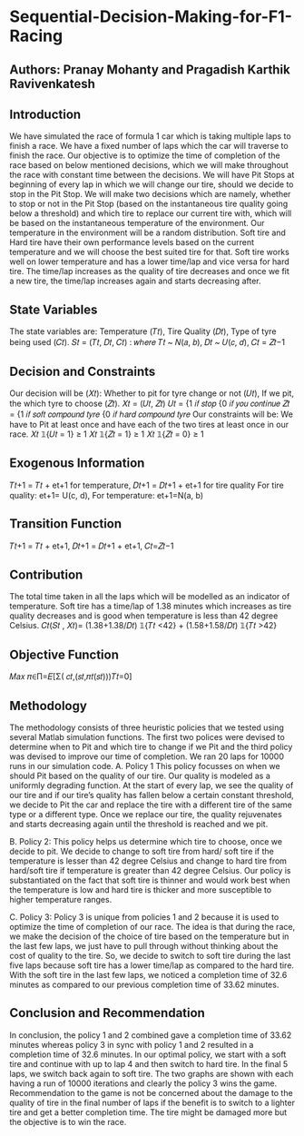 # Sequential-Decision-Making-for-F1-Racing

## Authors: Pranay Mohanty and Pragadish Karthik Ravivenkatesh

## Introduction 
We have simulated the race of formula 1 car which is taking multiple laps to finish a race. We have a fixed number of laps which the car will traverse to finish the race. Our objective is to optimize the time of completion of the race based on below mentioned decisions, which we will make throughout the race with constant time between the decisions. We will have Pit Stops at beginning of every lap in which we will change our tire, should we decide to stop in the Pit Stop.
We will make two decisions which are namely, whether to stop or not in the Pit Stop (based on the
instantaneous tire quality going below a threshold) and which tire to replace our current tire with, which
will be based on the instantaneous temperature of the environment. Our temperature in the environment
will be a random distribution. Soft tire and Hard tire have their own performance levels based on the
current temperature and we will choose the best suited tire for that. Soft tire works well on lower
temperature and has a lower time/lap and vice versa for hard tire. The time/lap increases as the quality of
tire decreases and once we fit a new tire, the time/lap increases again and starts decreasing after.

## State Variables 
The state variables are: Temperature (𝑇𝑡), Tire Quality (𝐷𝑡), Type of tyre being used (𝐶𝑡).
𝑆𝑡 = (𝑇𝑡, 𝐷𝑡, 𝐶𝑡) :
𝑤ℎ𝑒𝑟𝑒 𝑇𝑡 ~ 𝑁(𝑎, 𝑏), 𝐷𝑡 ~ 𝑈(𝑐, 𝑑), 𝐶𝑡 = 𝑍𝑡−1

## Decision and Constraints 
Our decision will be (𝑋𝑡): Whether to pit for tyre change or not (𝑈𝑡), If we pit, the which tyre to
choose (𝑍𝑡).
            𝑋𝑡 = (𝑈𝑡, 𝑍𝑡)
𝑈𝑡 = {1 𝑖𝑓 𝑠𝑡𝑜𝑝 
     {0 𝑖𝑓 𝑦𝑜𝑢 𝑐𝑜𝑛𝑡𝑖𝑛𝑢𝑒
𝑍𝑡 = {1 𝑖𝑓 𝑠𝑜𝑓𝑡 𝑐𝑜𝑚𝑝𝑜𝑢𝑛𝑑 𝑡𝑦𝑟𝑒
     {0 𝑖𝑓 ℎ𝑎𝑟𝑑 𝑐𝑜𝑚𝑝𝑜𝑢𝑛𝑑 𝑡𝑦𝑟𝑒
Our constraints will be: We have to Pit at least once and have each of the two tires at least once in our
race.
        𝑋𝑡 𝟙{𝑈𝑡 = 1} ≥ 1 𝑋𝑡 𝟙{𝑍𝑡 = 1} ≥ 1 𝑋𝑡 𝟙{𝑍𝑡 = 0} ≥ 1
        
## Exogenous Information 
𝑇𝑡+1 = 𝑇𝑡 + et+1 for temperature, 𝐷𝑡+1 = 𝐷𝑡+1 + et+1 for tire quality
For tire quality: et+1= U(c, d), For temperature: et+1=N(a, b)

## Transition Function 
𝑇𝑡+1 = 𝑇𝑡 + et+1, 𝐷𝑡+1 = 𝐷𝑡+1 + et+1, 𝐶𝑡=𝑍𝑡−1

## Contribution 
The total time taken in all the laps which will be modelled as an indicator of temperature. Soft tire has a time/lap of 1.38 minutes which increases as tire quality decreases and is good when temperature is less than 42 degree Celsius.
  𝐶𝑡(𝑆𝑡 , 𝑋𝑡)= (1.38+1.38/𝐷𝑡) 𝟙{𝑇𝑡 <42} + (1.58+1.58/𝐷𝑡) 𝟙{𝑇𝑡 >42}
  
## Objective Function 
𝑀𝑎𝑥 𝜋∈Π=𝐸[Σ( 𝑐𝑡,(𝑠𝑡,𝜋𝑡(𝑠𝑡)))𝑇𝑡=0]

## Methodology 
The methodology consists of three heuristic policies that we tested using several Matlab simulation functions. The first two polices were devised to determine when to Pit and which tire to change if we Pit and the third policy was devised to improve our time of completion. We ran 20 laps for 10000 runs in our simulation code.
A. Policy 1
This policy focusses on when we should Pit based on the quality of our tire. Our quality is modeled as a uniformly degrading function. At the start of every lap, we see the quality of our tire and if our tire’s quality has fallen below a certain constant threshold, we decide to Pit the car and replace the tire with a different tire of the same type or a different type. Once we replace our tire, the quality rejuvenates and starts decreasing again until the threshold is reached and we pit.

B. Policy 2:
This policy helps us determine which tire to choose, once we decide to pit. We decide to change to soft tire from hard/ soft tire if the temperature is lesser than 42 degree Celsius and change to hard tire from hard/soft tire if temperature is greater than 42 degree Celsius. Our policy is substantiated on the fact that soft tire is thinner and would work best when the temperature is low and hard tire is thicker and more susceptible to higher temperature ranges.

C. Policy 3:
Policy 3 is unique from policies 1 and 2 because it is used to optimize the time of completion of our race. The idea is that during the race, we make the decision of the choice of tire based on the temperature but in the last few laps, we just have to pull through without thinking about the cost of quality to the tire. So, we decide to switch to soft tire during the last five laps because soft tire has a lower time/lap as compared to the hard tire. With the soft tire in the last few laps, we noticed a completion time of 32.6 minutes as compared to our previous completion time of 33.62 minutes.

## Conclusion and Recommendation ##
In conclusion, the policy 1 and 2 combined gave a completion time of 33.62 minutes whereas policy 3 in sync with policy 1 and 2 resulted in a completion time of 32.6 minutes. In our optimal policy, we start with a soft tire and continue with up to lap 4 and then switch to hard tire. In the final 5 laps, we switch back again to soft tire. The two graphs are shown with each having a run of 10000 iterations and clearly the policy 3 wins the game. Recommendation to the game is not be concerned about the damage to the quality of tire in the final number of laps if the benefit is to switch to a lighter tire and get a better completion time. The tire might be damaged more but the objective is to win the race.


